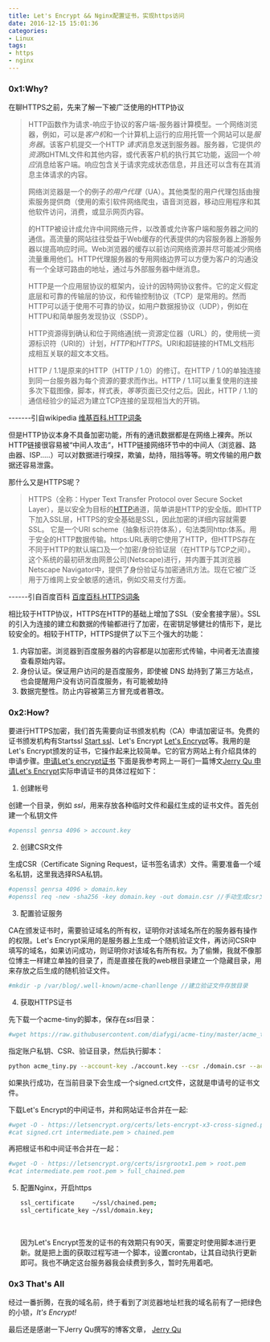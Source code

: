 ```yaml
---
title: Let's Encrypt && Nginx配置证书，实现https访问
date: 2016-12-15 15:01:36
categories:
- Linux
tags:
- https
- nginx
---
```


### 0x1:Why?

在聊HTTPS之前，先来了解一下被广泛使用的HTTP协议

> HTTP函数作为请求-响应于协议的客户端-服务器计算模型。一个网络浏览器，例如，可以是*客户机*和一个计算机上运行的应用托管一个网站可以是*服务器*。该客户机提交一个HTTP *请求*消息发送到服务器。服务器，它提供*的资源*如HTML文件和其他内容，或代表客户机的执行其它功能，返回一个*响应*消息给客户端。响应包含关于请求完成状态信息，并且还可以含有在其消息主体请求的内容。
>
> 网络浏览器是一个的例子*的用户代理*（UA）。其他类型的用户代理包括由搜索服务提供商（使用的索引软件网络爬虫，语音浏览器，移动应用程序和其他软件访问，消费，或显示网页内容。
>
> 的HTTP被设计成允许中间网络元件，以改善或允许客户端和服务器之间的通信。高流量的网站往往受益于Web缓存的代表提供的内容服务器上游服务器以提高响应时间。Web浏览器的缓存以前访问网络资源并尽可能减少网络流量重用他们。HTTP代理服务器的专用网络边界可以方便为客户的沟通没有一个全球可路由的地址，通过与外部服务器中继消息。
>
> HTTP是一个应用层协议的框架内，设计的因特网协议套件。它的定义假定底层和可靠的传输层的协议，和传输控制协议（TCP）是常用的。然而HTTP可以适于使用不可靠的协议，如用户数据报协议（UDP），例如在HTTPU和简单服务发现协议（SSDP）。
>
> HTTP资源得到确认和位于网络通[统一资源定位器（URL）的，使用统一资源标识符（URI的）计划，*HTTP*和*HTTPS*。URI和超链接的HTML文档形成相互关联的超文本文档。
>
> HTTP / 1.1是原来的HTTP（HTTP / 1.0）的修订。在HTTP / 1.0的单独连接到同一台服务器为每个资源的要求而作出。HTTP / 1.1可以重复使用的连接多次下载图像，脚本，样式表，*等等*页面已交付之后。因此，HTTP / 1.1的通信经验少的延迟为建立TCP连接的呈现相当大的开销。

-------引自wikipedia [维基百科.HTTP词条]( https://en.wikipedia.org/wiki/Hypertext_Transfer_Protocol)

<!-- more -->

但是HTTP协议本身不具备加密功能，所有的通讯数据都是在网络上裸奔。所以HTTP链接很容易被“中间人攻击“，HTTP链接网络环节中的中间人（浏览器、路由器、ISP.....）可以对数据进行嗅探，欺骗，劫持，阻挡等等。明文传输的用户数据还容易泄露。

那什么又是HTTPS呢？  

> HTTPS（全称：Hyper Text Transfer Protocol over Secure Socket Layer），是以安全为目标的[HTTP](http://baike.baidu.com/view/9472.htm)通道，简单讲是HTTP的安全版。即HTTP下加入SSL层，HTTPS的安全基础是SSL，因此加密的详细内容就需要SSL。 它是一个URI scheme（抽象标识符体系），句法类同http:体系。用于安全的HTTP数据传输。https:URL表明它使用了HTTP，但HTTPS存在不同于HTTP的默认端口及一个加密/身份验证层（在HTTP与TCP之间）。这个系统的最初研发由网景公司(Netscape)进行，并内置于其浏览器Netscape Navigator中，提供了身份验证与加密通讯方法。现在它被广泛用于万维网上安全敏感的通讯，例如交易支付方面。  

------引自百度百科 [百度百科.HTTPS词条](http://baike.baidu.com/link?url=ZSi0Ny56ylfHKJ4PEny2ogN3HkMf8QClbf_TulpLkRcei0-Z2w4SnxLVBnJPX5qkHHZOgKgQl78yBX60xdorUa)

相比较于HTTP协议，HTTPS在HTTP的基础上增加了SSL（安全套接字层）。SSL的引入为连接的建立和数据的传输都进行了加密，在密钥足够健壮的情形下，是比较安全的。相较于HTTP，HTTPS提供了以下三个强大的功能：

1. 内容加密。浏览器到百度服务器的内容都是以加密形式传输，中间者无法直接查看原始内容。
2. 身份认证。保证用户访问的是百度服务，即使被 DNS 劫持到了第三方站点，也会提醒用户没有访问百度服务，有可能被劫持
3. 数据完整性。防止内容被第三方冒充或者篡改。

###  0x2:How?

要进行HTTPS加密，我们首先需要向证书颁发机构（CA）申请加密证书。免费的证书颁发机构有Startssl [Start ssl](https://www.startssl.com/)、Let's Encrypt [Let's Encrypt](https://letsencrypt.org/)等。我用的是Let's Encrypt颁发的证书，它操作起来比较简单。它的官方网站上有介绍具体的申请步骤。[申请Let's encrypt证书](https://letsencrypt.org/getting-started/) 下面是我参考网上一哥们一篇博文[Jerry Qu 申请Let's Encrypt](https://imququ.com/post/letsencrypt-certificate.html)实际申请证书的具体过程如下：

1. 创建帐号

创建一个目录，例如 *ssl*，用来存放各种临时文件和最红生成的证书文件。首先创建一个私钥文件

```bash
#openssl genrsa 4096 > account.key
```

2. 创建CSR文件

生成CSR（Certificate Signing Request，证书签名请求）文件。需要准备一个域名私钥，这里我选择RSA私钥。

```bash
#openssl genrsa 4096 > domain.key
#openssl req -new -sha256 -key domain.key -out domain.csr //手动生成csr文件，根据提示进行操作即可
```

3. 配置验证服务

CA在颁发证书时，需要验证域名的所有权，证明你对该域名所在的服务器有操作的权限。Let's Encrypt采用的是服务器上生成一个随机验证文件，再访问CSR中填写的域名，如果访问成功，则证明你对该域名有所有权。为了偷懒，我就不像那位博主一样建立单独的目录了，而是直接在我的web根目录建立一个隐藏目录，用来存放之后生成的随机验证文件。

```bash
#mkdir -p /var/blog/.well-known/acme-chanllenge //建立验证文件存放目录
```

4. 获取HTTPS证书

先下载一个acme-tiny的脚本，保存在*ssl*目录：

```bash
#wget https://raw.githubusercontent.com/diafygi/acme-tiny/master/acme_tiny.py
```

指定账户私钥、CSR、验证目录，然后执行脚本：

```bash
python acme_tiny.py --account-key ./account.key --csr ./domain.csr --acme-dir /var/blog/ > ./signed.crt

```

如果执行成功，在当前目录下会生成一个signed.crt文件，这就是申请号的证书文件。

下载Let's Encrypt的中间证书，并和网站证书合并在一起:

```bash
#wget -O - https://letsencrypt.org/certs/lets-encrypt-x3-cross-signed.pem > intermediate.pem
#cat signed.crt intermediate.pem > chained.pem
```

再把根证书和中间证书合并在一起：

```bash
#wget -O - https://letsencrypt.org/certs/isrgrootx1.pem > root.pem
#cat intermediate.pem root.pem > full_chained.pem
```

5. 配置Nginx，开启https

   ```bash
   ssl_certificate     ~/ssl/chained.pem;
   ssl_certificate_key ~/ssl/domain.key;
   ```

   ​

   因为Let's Encrypt签发的证书的有效期只有90天，需要定时使用脚本进行更新。就是把上面的获取过程写进一个脚本，设置crontab，让其自动执行更新即可。我也不确定这台服务器我会续费到多久，暂时先用着吧。  

### 0x3 That's All

经过一番折腾，在我的域名前，终于看到了浏览器地址栏我的域名前有了一把绿色的小锁，*It's Encrypt!*  

最后还是感谢一下Jerry Qu撰写的博客文章， [Jerry Qu](https://imququ.com/)